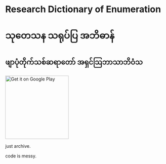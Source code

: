 # Research Dictionary of Enumeration
# သုတေသန သရုပ်ပြ အဘိဓာန်
## ဖျာပုံတိုက်သစ်ဆရာတော် အရှင်ဩဘာသာဘိဝံသ

<a href='https://play.google.com/store/apps/details?id=mm.pndaza.thupyadictionary'>
  <img alt='Get it on Google Play' src='https://play.google.com/intl/en_us/badges/images/generic/en_badge_web_generic.png' width='200'/>
</a>

just archive.

code is messy.